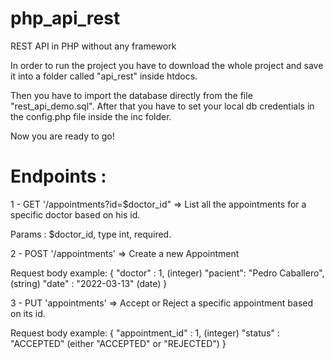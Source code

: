 # php_api_rest
REST API in PHP without any framework


In order to run the project you have to download the whole project and save it into a folder called "api_rest" inside htdocs.

Then you have to import the database directly from the file "rest_api_demo.sql". After that you have to set your local db credentials in
the config.php file inside the inc folder.

Now you are ready to go!


# Endpoints : 

1 - GET '/appointments?id=$doctor_id" => List all the appointments for a specific doctor based on his id.

Params : $doctor_id, type int, required.


2 - POST '/appointments' => Create a new Appointment

Request body example: 
{
   "doctor" : 1, (integer)
   "pacient": "Pedro Caballero", (string)
   "date" : "2022-03-13" (date)
}

3 - PUT 'appointments' => Accept or Reject a specific appointment based on its id.

Request body example: 
{
   "appointment_id" : 1, (integer)
   "status" : "ACCEPTED" (either "ACCEPTED" or "REJECTED")
}
